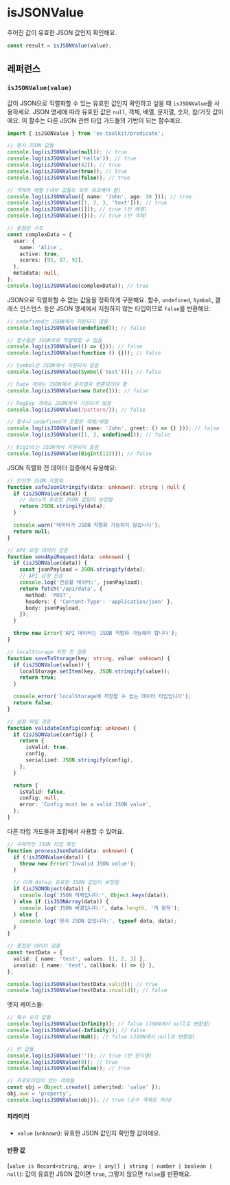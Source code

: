 # isJSONValue

주어진 값이 유효한 JSON 값인지 확인해요.

```typescript
const result = isJSONValue(value);
```

## 레퍼런스

### `isJSONValue(value)`

값이 JSON으로 직렬화할 수 있는 유효한 값인지 확인하고 싶을 때 `isJSONValue`를 사용하세요. JSON 명세에 따라 유효한 값은 `null`, 객체, 배열, 문자열, 숫자, 참/거짓 값이에요. 이 함수는 다른 JSON 관련 타입 가드들의 기반이 되는 함수예요.

```typescript
import { isJSONValue } from 'es-toolkit/predicate';

// 원시 JSON 값들
console.log(isJSONValue(null)); // true
console.log(isJSONValue('hello')); // true
console.log(isJSONValue(42)); // true
console.log(isJSONValue(true)); // true
console.log(isJSONValue(false)); // true

// 객체와 배열 (내부 값들도 모두 유효해야 함)
console.log(isJSONValue({ name: 'John', age: 30 })); // true
console.log(isJSONValue([1, 2, 3, 'text'])); // true
console.log(isJSONValue([])); // true (빈 배열)
console.log(isJSONValue({})); // true (빈 객체)

// 중첩된 구조
const complexData = {
  user: {
    name: 'Alice',
    active: true,
    scores: [95, 87, 92],
  },
  metadata: null,
};
console.log(isJSONValue(complexData)); // true
```

JSON으로 직렬화할 수 없는 값들을 정확하게 구분해요. 함수, `undefined`, `Symbol`, 클래스 인스턴스 등은 JSON 명세에서 지원하지 않는 타입이므로 `false`를 반환해요:

```typescript
// undefined는 JSON에서 지원되지 않음
console.log(isJSONValue(undefined)); // false

// 함수들은 JSON으로 직렬화할 수 없음
console.log(isJSONValue(() => {})); // false
console.log(isJSONValue(function () {})); // false

// Symbol은 JSON에서 지원되지 않음
console.log(isJSONValue(Symbol('test'))); // false

// Date 객체는 JSON에서 문자열로 변환되어야 함
console.log(isJSONValue(new Date())); // false

// RegExp 객체도 JSON에서 지원되지 않음
console.log(isJSONValue(/pattern/)); // false

// 함수나 undefined가 포함된 객체/배열
console.log(isJSONValue({ name: 'John', greet: () => {} })); // false
console.log(isJSONValue([1, 2, undefined])); // false

// BigInt는 JSON에서 지원되지 않음
console.log(isJSONValue(BigInt(123))); // false
```

JSON 직렬화 전 데이터 검증에서 유용해요:

```typescript
// 안전한 JSON 직렬화
function safeJsonStringify(data: unknown): string | null {
  if (isJSONValue(data)) {
    // data가 유효한 JSON 값임이 보장됨
    return JSON.stringify(data);
  }

  console.warn('데이터가 JSON 직렬화 가능하지 않습니다');
  return null;
}

// API 요청 데이터 검증
function sendApiRequest(data: unknown) {
  if (isJSONValue(data)) {
    const jsonPayload = JSON.stringify(data);
    // API 요청 전송
    console.log('전송할 데이터:', jsonPayload);
    return fetch('/api/data', {
      method: 'POST',
      headers: { 'Content-Type': 'application/json' },
      body: jsonPayload,
    });
  }

  throw new Error('API 데이터는 JSON 직렬화 가능해야 합니다');
}

// localStorage 저장 전 검증
function saveToStorage(key: string, value: unknown) {
  if (isJSONValue(value)) {
    localStorage.setItem(key, JSON.stringify(value));
    return true;
  }

  console.error('localStorage에 저장할 수 없는 데이터 타입입니다');
  return false;
}

// 설정 파일 검증
function validateConfig(config: unknown) {
  if (isJSONValue(config)) {
    return {
      isValid: true,
      config,
      serialized: JSON.stringify(config),
    };
  }

  return {
    isValid: false,
    config: null,
    error: 'Config must be a valid JSON value',
  };
}
```

다른 타입 가드들과 조합해서 사용할 수 있어요.

```typescript
// 구체적인 JSON 타입 확인
function processJsonData(data: unknown) {
  if (!isJSONValue(data)) {
    throw new Error('Invalid JSON value');
  }

  // 이제 data는 유효한 JSON 값임이 보장됨
  if (isJSONObject(data)) {
    console.log('JSON 객체입니다:', Object.keys(data));
  } else if (isJSONArray(data)) {
    console.log('JSON 배열입니다:', data.length, '개 항목');
  } else {
    console.log('원시 JSON 값입니다:', typeof data, data);
  }
}

// 중첩된 데이터 검증
const testData = {
  valid: { name: 'test', values: [1, 2, 3] },
  invalid: { name: 'test', callback: () => {} },
};

console.log(isJSONValue(testData.valid)); // true
console.log(isJSONValue(testData.invalid)); // false
```

엣지 케이스들:

```typescript
// 특수 숫자 값들
console.log(isJSONValue(Infinity)); // false (JSON에서 null로 변환됨)
console.log(isJSONValue(-Infinity)); // false
console.log(isJSONValue(NaN)); // false (JSON에서 null로 변환됨)

// 빈 값들
console.log(isJSONValue('')); // true (빈 문자열)
console.log(isJSONValue(0)); // true
console.log(isJSONValue(false)); // true

// 프로토타입이 있는 객체들
const obj = Object.create({ inherited: 'value' });
obj.own = 'property';
console.log(isJSONValue(obj)); // true (순수 객체로 처리)
```

#### 파라미터

- `value` (`unknown`): 유효한 JSON 값인지 확인할 값이에요.

#### 반환 값

(`value is Record<string, any> | any[] | string | number | boolean | null`): 값이 유효한 JSON 값이면 `true`, 그렇지 않으면 `false`를 반환해요.
